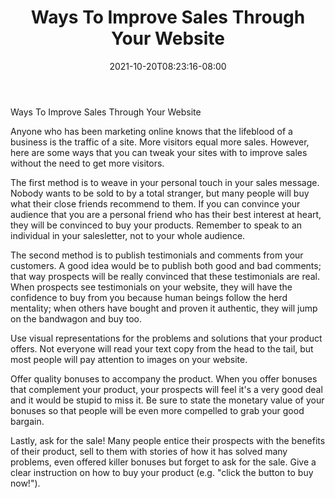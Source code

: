 ﻿---
title: "Ways To Improve Sales Through Your Website"
date: 2021-10-20T08:23:16-08:00
description: "Web Design Tips for Web Success"
featured_image: "/images/Web Design.jpg"
tags: ["Web Design"]
---

Ways To Improve Sales Through Your Website


Anyone who has been marketing online knows that the lifeblood of a business is the traffic of a site. More visitors equal more sales. However, here are some ways that you can tweak your sites with to improve sales without the need to get more visitors. 

The first method is to weave in your personal touch in your sales message. Nobody wants to be sold to by a total stranger, but many people will buy what their close friends recommend to them. If you can convince your audience that you are a personal friend who has their best interest at heart, they will be convinced to buy your products. Remember to speak to an individual in your salesletter, not to your whole audience. 

The second method is to publish testimonials and comments from your customers. A good idea would be to publish both good and bad comments; that way prospects will be really convinced that these testimonials are real. When prospects see testimonials on your website, they will have the confidence to buy from you because human beings follow the herd mentality; when others have bought and proven it authentic, they will jump on the bandwagon and buy too. 

Use visual representations for the problems and solutions that your product offers. Not everyone will read your text copy from the head to the tail, but most people will pay attention to images on your website. 

Offer quality bonuses to accompany the product. When you offer bonuses that complement your product, your prospects will feel it's a very good deal and it would be stupid to miss it. Be sure to state the monetary value of your bonuses so that people will be even more compelled to grab your good bargain. 

Lastly, ask for the sale! Many people entice their prospects with the benefits of their product, sell to them with stories of how it has solved many problems, even offered killer bonuses but forget to ask for the sale. Give a clear instruction on how to buy your product (e.g. "click the button to buy now!").
